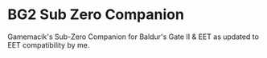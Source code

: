 # BG2 Sub Zero Companion
Gamemacik's Sub-Zero Companion for Baldur's Gate II &amp; EET as updated to EET compatibility by me.
